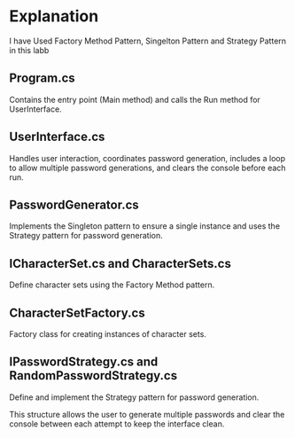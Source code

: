 # Explanation
I have Used Factory Method Pattern, Singelton Pattern and Strategy Pattern in this labb

## Program.cs
Contains the entry point (Main method) and calls the Run method for UserInterface.

## UserInterface.cs
Handles user interaction, coordinates password generation, includes a loop to allow multiple password generations, and clears the console before each run.

## PasswordGenerator.cs
Implements the Singleton pattern to ensure a single instance and uses the Strategy pattern for password generation.

## ICharacterSet.cs and CharacterSets.cs
Define character sets using the Factory Method pattern.

## CharacterSetFactory.cs
Factory class for creating instances of character sets.

## IPasswordStrategy.cs and RandomPasswordStrategy.cs
Define and implement the Strategy pattern for password generation.

This structure allows the user to generate multiple passwords and clear the console between each attempt to keep the interface clean.
